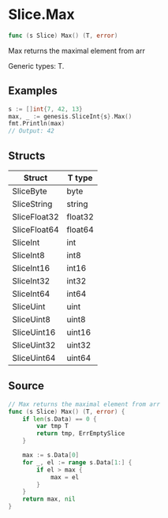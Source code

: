 # Slice.Max

```go
func (s Slice) Max() (T, error)
```

Max returns the maximal element from arr

Generic types: T.

## Examples

```go
s := []int{7, 42, 13}
max, _ := genesis.SliceInt{s}.Max()
fmt.Println(max)
// Output: 42
```

## Structs

| Struct | T type |
| ------ | ------ |
| SliceByte | byte |
| SliceString | string |
| SliceFloat32 | float32 |
| SliceFloat64 | float64 |
| SliceInt | int |
| SliceInt8 | int8 |
| SliceInt16 | int16 |
| SliceInt32 | int32 |
| SliceInt64 | int64 |
| SliceUint | uint |
| SliceUint8 | uint8 |
| SliceUint16 | uint16 |
| SliceUint32 | uint32 |
| SliceUint64 | uint64 |

## Source

```go
// Max returns the maximal element from arr
func (s Slice) Max() (T, error) {
	if len(s.Data) == 0 {
		var tmp T
		return tmp, ErrEmptySlice
	}

	max := s.Data[0]
	for _, el := range s.Data[1:] {
		if el > max {
			max = el
		}
	}
	return max, nil
}
```

